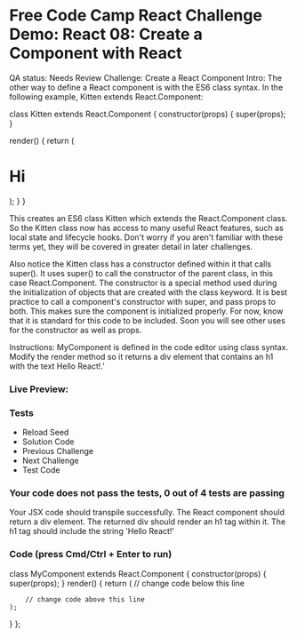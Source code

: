 # Free Code Camp React Challenge Demo: React 08: Create a Component with React

QA status: Needs Review
Challenge: Create a React Component
Intro: The other way to define a React component is with the ES6 class syntax. In the following example, Kitten extends React.Component:

class Kitten extends React.Component {
  constructor(props) {
    super(props);
  }

  render() {
    return (
    	<h1>Hi</h1>
    );
  }
}

This creates an ES6 class Kitten which extends the React.Component class. So the Kitten class now has access to many useful React features, such as local state and lifecycle hooks. Don't worry if you aren't familiar with these terms yet, they will be covered in greater detail in later challenges. 

Also notice the Kitten class has a constructor defined within it that calls super(). It uses super() to call the constructor of the parent class, in this case React.Component. The constructor is a special method used during the initialization of objects that are created with the class keyword. It is best practice to call a component's constructor with super, and pass props to both. This makes sure the component is initialized properly. For now, know that it is standard for this code to be included. Soon you will see other uses for the constructor as well as props.

Instructions: MyComponent is defined in the code editor using class syntax. Modify the render method so it returns a div element that contains an h1 with the text Hello React!.'

### Live Preview:



### Tests

* Reload Seed
* Solution Code
* Previous Challenge
* Next Challenge
* Test Code

### Your code does not pass the tests, 0 out of 4 tests are passing
Your JSX code should transpile successfully.
The React component should return a div element.
The returned div should render an h1 tag within it.
The h1 tag should include the string 'Hello React!'


### Code (press Cmd/Ctrl + Enter to run)

class MyComponent extends React.Component {
	constructor(props) {
		super(props);
	}
  render() {
    return (
	    // change code below this line



	    // change code above this line
    );
  }
};